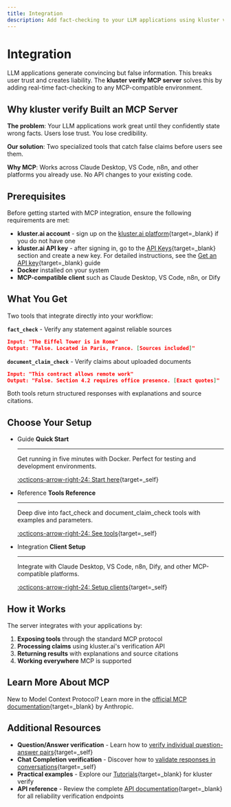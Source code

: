 ```yaml
---
title: Integration
description: Add fact-checking to your LLM applications using kluster verify's MCP server with automated claim verification and document validation tools.
---
```


# Integration

LLM applications generate convincing but false information. This breaks user trust and creates liability. The **kluster verify MCP server** solves this by adding real-time fact-checking to any MCP-compatible environment.

## Why kluster verify Built an MCP Server

**The problem**: Your LLM applications work great until they confidently state wrong facts. Users lose trust. You lose credibility.

**Our solution**: Two specialized tools that catch false claims before users see them.

**Why MCP**: Works across Claude Desktop, VS Code, n8n, and other platforms you already use. No API changes to your existing code.

## Prerequisites

Before getting started with MCP integration, ensure the following requirements are met:

- **kluster.ai account** - sign up on the [kluster.ai platform](https://platform.kluster.ai/signup){target=_blank} if you do not have one
- **kluster.ai API key** - after signing in, go to the [API Keys](https://platform.kluster.ai/apikeys){target=_blank} section and create a new key. For detailed instructions, see the [Get an API key](https://docs.kluster.ai/get-started/get-api-key/){target=_blank} guide
- **Docker** installed on your system
- **MCP-compatible client** such as Claude Desktop, VS Code, n8n, or Dify

## What You Get

Two tools that integrate directly into your workflow:

**`fact_check`** - Verify any statement against reliable sources
```json
Input: "The Eiffel Tower is in Rome"
Output: "False. Located in Paris, France. [Sources included]"
```

**`document_claim_check`** - Verify claims about uploaded documents  
```json
Input: "This contract allows remote work"
Output: "False. Section 4.2 requires office presence. [Exact quotes]"
```

Both tools return structured responses with explanations and source citations.

## Choose Your Setup

<div class="grid cards" markdown>

-   <span class="badge guide">Guide</span> __Quick Start__

    ---

    Get running in five minutes with Docker. Perfect for testing and development environments.

    [:octicons-arrow-right-24: Start here](/get-started/verify/reliability/mcp/quick-start/){target=_self}

-   <span class="badge reference">Reference</span> __Tools Reference__

    ---

    Deep dive into fact_check and document_claim_check tools with examples and parameters.

    [:octicons-arrow-right-24: See tools](/get-started/verify/reliability/mcp/tools/){target=_self}

-   <span class="badge integration">Integration</span> __Client Setup__

    ---

    Integrate with Claude Desktop, VS Code, n8n, Dify, and other MCP-compatible platforms.

    [:octicons-arrow-right-24: Setup clients](/get-started/verify/reliability/mcp/clients/){target=_self}

</div>

## How it Works

The server integrates with your applications by:

1. **Exposing tools** through the standard MCP protocol
2. **Processing claims** using kluster.ai's verification API  
3. **Returning results** with explanations and source citations
4. **Working everywhere** MCP is supported

## Learn More About MCP

New to Model Context Protocol? Learn more in the [official MCP documentation](https://modelcontextprotocol.io/docs){target=_blank} by Anthropic.

## Additional Resources

- **Question/Answer verification** - Learn how to [verify individual question-answer pairs](/get-started/verify/reliability/question-answer/){target=_self}
- **Chat Completion verification** - Discover how to [validate responses in conversations](/get-started/verify/reliability/chat-completion/){target=_self}
- **Practical examples** - Explore our [Tutorials](/tutorials/klusterai-api/reliability-check){target=_blank} for kluster verify
- **API reference** - Review the complete [API documentation](/api-reference/reference/){target=_blank} for all reliability verification endpoints
